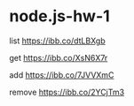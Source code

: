 # node.js-hw-1

list
https://ibb.co/dtLBXgb

get 
https://ibb.co/XsN6X7r

add 
https://ibb.co/7JVVXmC

remove
https://ibb.co/2YCjTm3